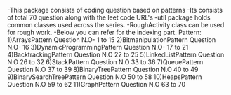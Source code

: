 -This package consista of coding question based on patterns 
-Its consists of total 70 question along with the leet code URL's 
-util package  holds common classes used across the series.
-RoughActivity class can be used for rough work.
-Below you can refer for the indexing part.
Pattern:
1)ArraysPattern Question N.O- 1 to 15
2)BitmanipulationPattern Question N.O- 16
3)DynamicProgrammingPattern Question N.O- 17 to 21
4)BacktrackingPattern Question N.O 22 to 25
5)LinkedListPattern Question N.O 26 to 32
6)StackPattern Question N.O 33 to 36
7)QueuePattern Question N.O 37 to 39
8)BinaryTreePattern Question N.O 40 to 49
9)BinarySearchTreePattern Question N.O 50 to 58
10)HeapsPattern Question N.O 59 to 62
11)GraphPattern Question N.O 63 to 70 

